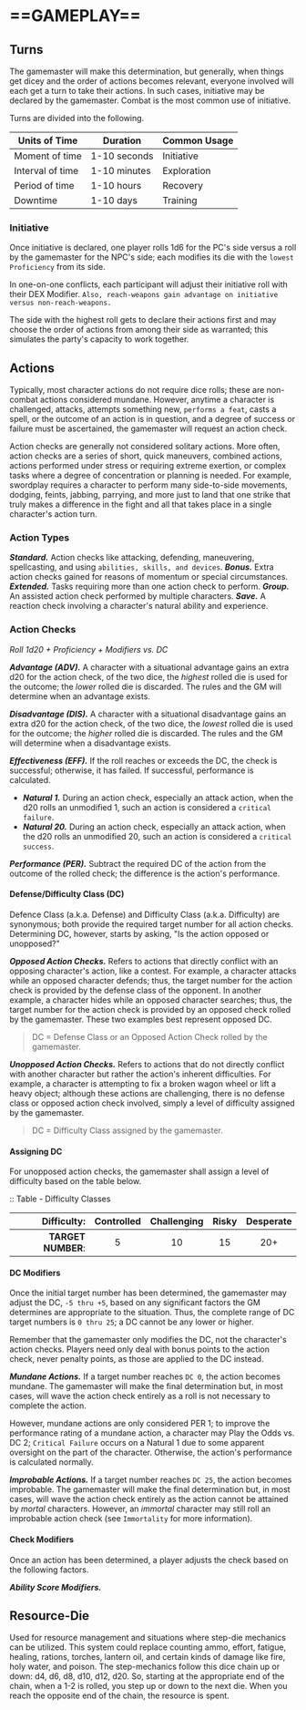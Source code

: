 # ==GAMEPLAY==

## Turns

The gamemaster will make this determination, but generally, when things get dicey and the order of actions becomes relevant, everyone involved will each get a turn to take their actions. In such cases, initiative may be declared by the gamemaster. Combat is the most common use of initiative.

Turns are divided into the following.

| Units of Time    | Duration     | Common Usage |
| ---------------- | ------------ | ------------ |
| Moment of time   | 1-10 seconds | Initiative   |
| Interval of time | 1-10 minutes | Exploration  |
| Period of time   | 1-10 hours   | Recovery     |
| Downtime         | 1-10 days    | Training     |

### Initiative

Once initiative is declared, one player rolls 1d6 for the PC's side versus a roll by the gamemaster for the NPC's side; each modifies its die with the `lowest Proficiency` from its side.

In one-on-one conflicts, each participant will adjust their initiative roll with their DEX Modifier. `Also, reach-weapons gain advantage on initiative versus non-reach-weapons.`

The side with the highest roll gets to declare their actions first and may choose the order of actions from among their side as warranted; this simulates the party's capacity to work together.

## Actions

Typically, most character actions do not require dice rolls; these are non-combat actions considered mundane. However, anytime a character is challenged, attacks, attempts something new, `performs a feat`, casts a spell, or the outcome of an action is in question, and a degree of success or failure must be ascertained, the gamemaster will request an action check.

Action checks are generally not considered solitary actions. More often, action checks are a series of short, quick maneuvers, combined actions, actions performed under stress or requiring extreme exertion, or complex tasks where a degree of concentration or planning is needed. For example, swordplay requires a character to perform many side-to-side movements, dodging, feints, jabbing, parrying, and more just to land that one strike that truly makes a difference in the fight and all that takes place in a single character's action turn.

### Action Types

***Standard.*** Action checks like attacking, defending, maneuvering, spellcasting, and using `abilities, skills, and devices`.
***Bonus.*** Extra action checks gained for reasons of momentum or special circumstances.
***Extended.*** Tasks requiring more than one action check to perform.
***Group.*** An assisted action check performed by multiple characters.
***Save.*** A reaction check involving a character's natural ability and experience.

### Action Checks

*Roll 1d20 + Proficiency + Modifiers vs. DC*

***Advantage (ADV).*** A character with a situational advantage gains an extra d20 for the action check, of the two dice, the *highest* rolled die is used for the outcome; the *lower* rolled die is discarded. The rules and the GM will determine when an advantage exists.

***Disadvantage (DIS).*** A character with a situational disadvantage gains an extra d20 for the action check, of the two dice, the *lowest* rolled die is used for the outcome; the *higher* rolled die is discarded. The rules and the GM will determine when a disadvantage exists.

***Effectiveness (EFF).*** If the roll reaches or exceeds the DC, the check is successful; otherwise, it has failed. If successful, performance is calculated.

- ***Natural 1.*** During an action check, especially an attack action, when the d20 rolls an unmodified 1, such an action is considered a `critical failure`.<!--More critical required-->
- ***Natural 20.*** During an action check, especially an attack action, when the d20 rolls an unmodified 20, such an action is considered a `critical success`.<!--More critical required-->

***Performance (PER).*** Subtract the required DC of the action from the outcome of the rolled check; the difference is the action's performance.

#### Defense/Difficulty Class (DC)

Defence Class (a.k.a. Defense) and Difficulty Class (a.k.a. Difficulty) are synonymous; both provide the required target number for all action checks. Determining DC, however, starts by asking, "Is the action opposed or unopposed?"

***Opposed Action Checks.*** Refers to actions that directly conflict with an opposing character's action, like a contest. For example, a character attacks while an opposed character defends; thus, the target number for the action check is provided by the defense class of the opponent. In another example, a character hides while an opposed character searches; thus, the target number for the action check is provided by an opposed check rolled by the gamemaster. These two examples best represent opposed DC.

> DC = Defense Class or an Opposed Action Check rolled by the gamemaster.

***Unopposed Action Checks.*** Refers to actions that do not directly conflict with another character but rather the action's inherent difficulties. For example, a character is attempting to fix a broken wagon wheel or lift a heavy object; although these actions are challenging, there is no defense class or opposed action check involved, simply a level of difficulty assigned by the gamemaster.

> DC = Difficulty Class assigned by the gamemaster.

#### Assigning DC

For unopposed action checks, the gamemaster shall assign a level of difficulty based on the table below.

:: Table - Difficulty Classes

|        Difficulty: | Controlled | Challenging | Risky | Desperate |
| -----------------: | :--------: | :---------: | :---: | :-------: |
| **TARGET NUMBER**: |     5      |     10      |  15   |    20+    |

#### DC Modifiers

Once the initial target number has been determined, the gamemaster may adjust the DC, `-5 thru +5`, based on any significant factors the GM determines are appropriate to the situation. Thus, the complete range of DC target numbers is `0 thru 25`; a DC cannot be any lower or higher.

<!--Add list of DC Modifiers-->

Remember that the gamemaster only modifies the DC, not the character's action checks. Players need only deal with bonus points to the action check, never penalty points, as those are applied to the DC instead.

***Mundane Actions.*** If a target number reaches `DC 0`, the action becomes mundane. The gamemaster will make the final determination but, in most cases, will wave the action check entirely as a roll is not necessary to complete the action. 

However, mundane actions are only considered PER 1; to improve the performance rating of a mundane action, a character may Play the Odds vs. DC 2; `Critical Failure` occurs on a Natural 1 due to some apparent oversight on the part of the character. Otherwise, the action's performance is calculated normally.

***Improbable Actions.*** If a target number reaches `DC 25`, the action becomes improbable. The gamemaster will make the final determination but, in most cases, will wave the action check entirely as the action cannot be attained by *mortal* characters. However, an *immortal* character may still roll an improbable action check (see `Immortality` for more information).

#### Check Modifiers

Once an action has been determined, a player adjusts the check based on the following factors.

***Ability Score Modifiers.*** <!--Add copy here -->

<!--Add list of more Check Modifiers-->

## Resource-Die

Used for resource management and situations where step-die mechanics can be utilized. This system could replace counting ammo, effort, fatigue, healing, rations, torches, lantern oil, and certain kinds of damage like fire, holy water, and poison. The step-mechanics follow this dice chain up or down: d4, d6, d8, d10, d12, d20. So, starting at the appropriate end of the chain, when a 1-2 is rolled, you step up or down to the next die. When you reach the opposite end of the chain, the resource is spent.
